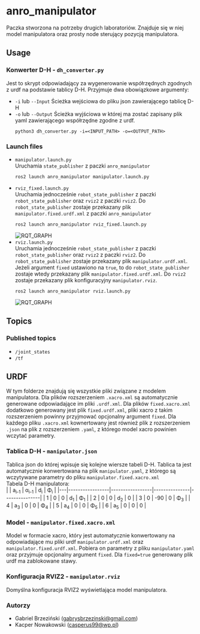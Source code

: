 # anro_manipulator
Paczka stworzona na potrzeby drugich laboratoriów. Znajduje się w niej model manipulatora oraz prosty node sterujący pozycją manipulatora.
## Usage
### Konwerter D-H - `dh_converter.py`
Jest to skrypt odpowiadający za wygenerowanie współrzędnych zgodnych z urdf na podstawie tablicy D-H. Przyjmuje dwa obowiązkowe argumenty:
- `-i` lub `--Input`
  Ścieżka wejściowa do pliku json zawierającego tablicę D-H
- `-o` lub `--Output`
  Ścieżka wyjściowa w której ma zostać zapisany plik yaml zawierającego współrzędne zgodne z urdf.
  ```
  python3 dh_converter.py -i=<INPUT_PATH> -o=<OUTPUT_PATH>
  ```
### Launch files
- `manipulator.launch.py`  
  Uruchamia `state_publisher` z paczki `anro_manipulator`
  ```
  ros2 launch anro_manipulator manipulator.launch.py
  ```
- `rviz_fixed.launch.py`  
  Uruchamia jednocześnie `robot_state_publisher` z paczki `robot_state_publisher` oraz `rviz2` z paczki `rviz2`. Do `robot_state_publisher` zostaje przekazany plik `manipulator.fixed.urdf.xml` z paczki `anro_manipulator`
  ```
  ros2 launch anro_manipulator rviz_fixed.launch.py
  ```
  ![RQT_GRAPH](docs/rviz_fixed_launch_rqt_graph.png)
- `rviz.launch.py`  
  Uruchamia jednocześnie `robot_state_publisher` z paczki `robot_state_publisher` oraz `rviz2` z paczki `rviz2`. Do `robot_state_publisher` zostaje przekazany plik `manipulator.urdf.xml`. Jeżeli argument `fixed` ustawiono na `true`, to do `robot_state_publisher` zostaje wtedy przekazany plik `manipulator.fixed.urdf.xml`. Do `rviz2` zostaje przekazany plik konfiguracyjny `manipulator.rviz`.
  ```
  ros2 launch anro_manipulator rviz.launch.py
  ```
  ![RQT_GRAPH](docs/rviz_launch_rqt_graph.png)
## Topics
### Published topics
- `/joint_states`
- `/tf`

## URDF
W tym folderze znajdują się wszystkie pliki związane z modelem manipulatora. Dla plików rozszerzeniem `.xacro.xml` są automatycznie generowane odpowiadające im pliki `.urdf.xml`. Dla plików `fixed.xacro.xml` dodatkowo generowany jest plik `fixed.urdf.xml`, pliki xacro z takim rozszerzeniem powinny przyjmować opcjonalny argument `fixed`. Dla każdego pliku `.xacro.xml` kownertowany jest również plik z rozszerzeniem `.json` na plik z rozszerzeniem `.yaml`, z którego model xacro powinien wczytać parametry.
### Tablica D-H - `manipulator.json`
Tablica json do której wpisuje się kolejne wiersze tabeli D-H. Tablica ta jest automatycznie konwertowana na plik `manipulator.yaml`, z którego są wczytywane parametry do pliku `manipulator.fixed.xacro.xml`  
Tabela D-H manipulatora:  
|   | a<sub>i-1</sub> | α<sub>i-1</sub> | d<sub>i</sub> | Φ<sub>i</sub> |
|---|-----------------|-----------------|---------------|---------------|
| 1 | 0               | 0               | d<sub>1</sub> | Φ<sub>1</sub> |
| 2 | 0               | 0               | d<sub>2</sub> | 0             |
| 3 | 0               | -90             | 0             | Φ<sub>3</sub> |
| 4 | a<sub>3</sub>   | 0               | 0             | Φ<sub>4</sub> |
| 5 | a<sub>4</sub>   | 0               | 0             | Φ<sub>5</sub> |
| 6 | a<sub>5</sub>   | 0               | 0             | 0             |

### Model - `manipulator.fixed.xacro.xml`
Model w formacie xacro, który jest automatycznie konwertowany na odpowiadające mu pliki urdf `manipulator.urdf.xml` oraz `manipulator.fixed.urdf.xml`. Pobiera on parametry z pliku `manipulator.yaml` oraz przyjmuje opcjonalny argument `fixed`. Dla `fixed=true` generowany plik urdf ma zablokowane stawy.

### Konfiguracja RVIZ2 - `manipulator.rviz`
Domyślna konfiguracja RVIZ2 wyświetlająca model manipulatora.

### Autorzy
- Gabriel Brzeziński (gabrysbrzezinski@gmail.com)  
- Kacper Nowakowski (casperus99@wp.pl) 
